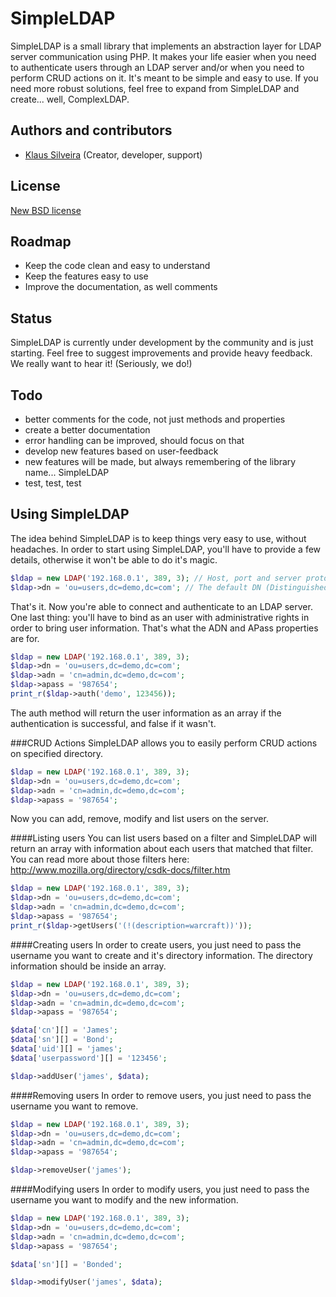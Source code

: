 # SimpleLDAP

SimpleLDAP is a small library that implements an abstraction layer for LDAP server communication using PHP. It makes your life easier when you need to authenticate users through an LDAP server and/or when you need to perform CRUD actions on it. It's meant to be simple and easy to use. If you need more robust solutions, feel free to expand from SimpleLDAP and create... well, ComplexLDAP. 

## Authors and contributors
* [Klaus Silveira](http://www.klaussilveira.com) (Creator, developer, support)

## License
[New BSD license](http://www.opensource.org/licenses/bsd-license.php)

## Roadmap
* Keep the code clean and easy to understand
* Keep the features easy to use
* Improve the documentation, as well comments

## Status
SimpleLDAP is currently under development by the community and is just starting. Feel free to suggest improvements and provide heavy feedback. We really want to hear it! (Seriously, we do!)

## Todo
* better comments for the code, not just methods and properties
* create a better documentation
* error handling can be improved, should focus on that
* develop new features based on user-feedback
* new features will be made, but always remembering of the library name... SimpleLDAP
* test, test, test

## Using SimpleLDAP
The idea behind SimpleLDAP is to keep things very easy to use, without headaches. In order to start using SimpleLDAP, you'll have to provide a few details, otherwise it won't be able to do it's magic. 

```php
$ldap = new LDAP('192.168.0.1', 389, 3); // Host, port and server protocol (this one is optional)
$ldap->dn = 'ou=users,dc=demo,dc=com'; // The default DN (Distinguished Name)
```

That's it. Now you're able to connect and authenticate to an LDAP server. One last thing: you'll have to bind as an user with administrative rights in order to bring user information. That's what the ADN and APass properties are for. 

```php
$ldap = new LDAP('192.168.0.1', 389, 3);
$ldap->dn = 'ou=users,dc=demo,dc=com';
$ldap->adn = 'cn=admin,dc=demo,dc=com';
$ldap->apass = '987654';
print_r($ldap->auth('demo', 123456));
```

The auth method will return the user information as an array if the authentication is successful, and false if it wasn't.

###CRUD Actions
SimpleLDAP allows you to easily perform CRUD actions on specified directory. 

```php
$ldap = new LDAP('192.168.0.1', 389, 3);
$ldap->dn = 'ou=users,dc=demo,dc=com';
$ldap->adn = 'cn=admin,dc=demo,dc=com';
$ldap->apass = '987654';
```

Now you can add, remove, modify and list users on the server. 

####Listing users
You can list users based on a filter and SimpleLDAP will return an array with information about each users that matched that filter. You can read more about those filters here: http://www.mozilla.org/directory/csdk-docs/filter.htm

```php
$ldap = new LDAP('192.168.0.1', 389, 3);
$ldap->dn = 'ou=users,dc=demo,dc=com';
$ldap->adn = 'cn=admin,dc=demo,dc=com';
$ldap->apass = '987654';
print_r($ldap->getUsers('(!(description=warcraft))'));
```

####Creating users
In order to create users, you just need to pass the username you want to create and it's directory information. The directory information should be inside an array. 

```php
$ldap = new LDAP('192.168.0.1', 389, 3);
$ldap->dn = 'ou=users,dc=demo,dc=com';
$ldap->adn = 'cn=admin,dc=demo,dc=com';
$ldap->apass = '987654';

$data['cn'][] = 'James';
$data['sn'][] = 'Bond';
$data['uid'][] = 'james';
$data['userpassword'][] = '123456';

$ldap->addUser('james', $data);
```

####Removing users
In order to remove users, you just need to pass the username you want to remove.

```php
$ldap = new LDAP('192.168.0.1', 389, 3);
$ldap->dn = 'ou=users,dc=demo,dc=com';
$ldap->adn = 'cn=admin,dc=demo,dc=com';
$ldap->apass = '987654';

$ldap->removeUser('james');
```

####Modifying users
In order to modify users, you just need to pass the username you want to modify and the new information.

```php
$ldap = new LDAP('192.168.0.1', 389, 3);
$ldap->dn = 'ou=users,dc=demo,dc=com';
$ldap->adn = 'cn=admin,dc=demo,dc=com';
$ldap->apass = '987654';

$data['sn'][] = 'Bonded';

$ldap->modifyUser('james', $data);
```
